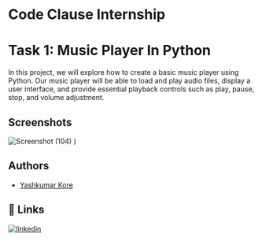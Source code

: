 
# Code Clause Internship

# Task 1: Music Player In Python
In this project, we will explore how to create a basic music player using Python. Our music player will be able to load and play audio files, display a user interface, and provide essential playback controls such as play, pause, stop, and volume adjustment.




## Screenshots
![Screenshot (104)](https://github.com/yashyk123/CodeClause_musicplayer/assets/91341397/a52f0c8c-dd76-4317-9367-868758eef2ee)
)


## Authors

- [Yashkumar Kore](https://github.com/yashyk123)


## 🔗 Links

[![linkedin](https://img.shields.io/badge/linkedin-0A66C2?style=for-the-badge&logo=linkedin&logoColor=white)](https://www.linkedin.com/in/yash-kore-96645b219/)

